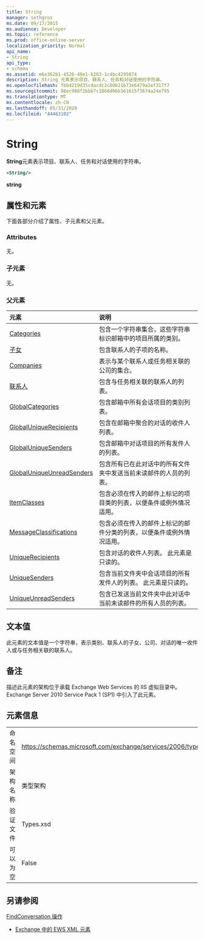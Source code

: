 ```yaml
---
title: String
manager: sethgros
ms.date: 09/17/2015
ms.audience: Developer
ms.topic: reference
ms.prod: office-online-server
localization_priority: Normal
api_name:
- String
api_type:
- schema
ms.assetid: e6e362b1-4526-49e1-b283-1c4bc4295874
description: String 元素表示项目、联系人、任务和对话使用的字符串。
ms.openlocfilehash: fbb4219d35c4acdc2c80b21b73e6479a2ef317f7
ms.sourcegitcommit: 88ec988f2bb67c1866d06b361615f3674a24e795
ms.translationtype: MT
ms.contentlocale: zh-CN
ms.lasthandoff: 05/31/2020
ms.locfileid: "44463102"
---
```

# <a name="string"></a>String

**String**元素表示项目、联系人、任务和对话使用的字符串。 
  
```XML
<String/>
```

 **string**
## <a name="attributes-and-elements"></a>属性和元素

下面各部分介绍了属性、子元素和父元素。
  
### <a name="attributes"></a>Attributes

无。
  
### <a name="child-elements"></a>子元素

无。
  
### <a name="parent-elements"></a>父元素

|**元素**|**说明**|
|:-----|:-----|
|[Categories](categories-ex15websvcsotherref.md) <br/> |包含一个字符串集合，这些字符串标识邮箱中的项目所属的类别。  <br/> |
|[子女](children.md) <br/> |包含联系人的子项的名称。  <br/> |
|[Companies](companies.md) <br/> |表示与某个联系人或任务相关联的公司的集合。  <br/> |
|[联系人](contacts-ex15websvcsotherref.md) <br/> |包含与任务相关联的联系人的列表。  <br/> |
|[GlobalCategories](globalcategories.md) <br/> |包含邮箱中所有会话项目的类别列表。  <br/> |
|[GlobalUniqueRecipients](globaluniquerecipients.md) <br/> |包含在邮箱中聚合的对话的收件人列表。  <br/> |
|[GlobalUniqueSenders](globaluniquesenders.md) <br/> |包含邮箱中对话项目的所有发件人的列表。  <br/> |
|[GlobalUniqueUnreadSenders](globaluniqueunreadsenders.md) <br/> |包含所有已在此对话中的所有文件夹中发送当前未读邮件的人员的列表。  <br/> |
|[ItemClasses](itemclasses.md) <br/> |包含必须在传入的邮件上标记的项目类的列表，以便条件或例外情况适用。  <br/> |
|[MessageClassifications](messageclassifications.md) <br/> |包含必须在传入的邮件上标记的邮件分类的列表，以便条件或例外情况适用。  <br/> |
|[UniqueRecipients](uniquerecipients.md) <br/> |包含对话的收件人列表。 此元素是只读的。  <br/> |
|[UniqueSenders](uniquesenders.md) <br/> |包含当前文件夹中会话项目的所有发件人的列表。 此元素是只读的。  <br/> |
|[UniqueUnreadSenders](uniqueunreadsenders.md) <br/> |包含已发送当前文件夹中此对话中当前未读邮件的所有人员的列表。  <br/> |
   
## <a name="text-value"></a>文本值

此元素的文本值是一个字符串，表示类别、联系人的子女、公司、对话的唯一收件人或与任务相关联的联系人。
  
## <a name="remarks"></a>备注

描述此元素的架构位于承载 Exchange Web Services 的 IIS 虚拟目录中。Exchange Server 2010 Service Pack 1 (SP1) 中引入了此元素。
  
## <a name="element-information"></a>元素信息

|||
|:-----|:-----|
|命名空间  <br/> |https://schemas.microsoft.com/exchange/services/2006/types  <br/> |
|架构名称  <br/> |类型架构  <br/> |
|验证文件  <br/> |Types.xsd  <br/> |
|可以为空  <br/> |False  <br/> |
   
## <a name="see-also"></a>另请参阅



[FindConversation 操作](findconversation-operation.md)


- [Exchange 中的 EWS XML 元素](ews-xml-elements-in-exchange.md)

